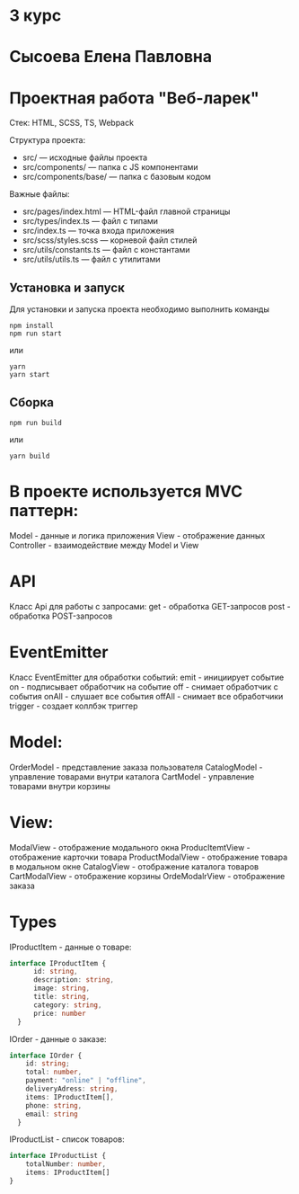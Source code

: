# 3 курс
# Сысоева Елена Павловна
# Проектная работа "Веб-ларек"

Стек: HTML, SCSS, TS, Webpack

Структура проекта:
- src/ — исходные файлы проекта
- src/components/ — папка с JS компонентами
- src/components/base/ — папка с базовым кодом

Важные файлы:
- src/pages/index.html — HTML-файл главной страницы
- src/types/index.ts — файл с типами
- src/index.ts — точка входа приложения
- src/scss/styles.scss — корневой файл стилей
- src/utils/constants.ts — файл с константами
- src/utils/utils.ts — файл с утилитами

## Установка и запуск
Для установки и запуска проекта необходимо выполнить команды

```
npm install
npm run start
```

или

```
yarn
yarn start
```
## Сборка

```
npm run build
```

или

```
yarn build
```

# В проекте используется MVC паттерн:

Model - данные и логика приложения
View - отображение данных 
Controller - взаимодействие между Model и View

# API

Класс Api для работы с запросами:
get - обработка GET-запросов
post - обработка POST-запросов

# EventEmitter

Класс EventEmitter для обработки событий:
emit - инициирует событие
on - подписывает обработчик на событие
off - снимает обработчик с события
onAll - слушает все события
offAll - снимает все обработчики
trigger - создает коллбэк триггер

# Model:

OrderModel - представление заказа пользователя
CatalogModel - управление товарами внутри каталога
CartModel - управление товарами внутри корзины

# View:

ModalView - отображение модального окна
ProducItemtView - отображение карточки товара
ProductModalView - отображение товара в модальном окне
CatalogView - отображение каталога товаров
CartModalView - отображение корзины
OrdeModalrView - отображение заказа

# Types

IProductItem - данные о товаре:

```typescript
interface IProductItem {
      id: string,
      description: string,
      image: string,
      title: string,
      category: string,
      price: number
  }
```

IOrder - данные о заказе:

```typescript
interface IOrder {
    id: string;
    total: number,
    payment: "online" | "offline",
    deliveryAdress: string,
    items: IProductItem[],
    phone: string,
    email: string
  }
```

IProductList - список товаров:

```typescript
interface IProductList {
    totalNumber: number,
    items: IProductItem[]
}
```